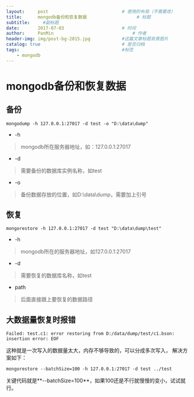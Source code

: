 ```yaml
---
layout:     post                            # 使用的布局（不需要改）
title:      mongodb备份和恢复数据                   # 标题
subtitle:     #副标题
date:       2017-07-03                      # 时间
author:     PanMin                              # 作者
header-img: img/post-bg-2015.jpg            #这篇文章标题背景图片
catalog: true                               # 是否归档
tags:                                       #标签
    - mongodb
---
```


# mongodb备份和恢复数据

## 备份
```
mongodump -h 127.0.0.1:27017 -d test -o "D:\data\dump"
```
* -h
> mongodb所在服务器地址，如：127.0.0.1:27017

* -d
> 需要备份的数据库实例名称，如test

* -o
> 备份数据存放的位置，如D:\data\dump，需要加上引号


## 恢复
```
mongorestore -h 127.0.0.1:27017 -d test "D:\data\dump\test"
```
* -h
> mongodb所在的服务器地址，如127.0.0.1:27017

* -d
> 需要恢复的数据库名称，如test

* path
> 后面直接跟上要恢复的数据路径


## 大数据量恢复时报错
```
Failed: test.c1: error restoring from D:/data/dump/test/c1.bson: insertion error: EOF
```
这种就是一次写入的数据量太大，内存不够导致的，可以分成多次写入，
解决方案如下：
```
mongorestore --batchSize=100 -h 127.0.0.1:27017 -d test ../test
```
关键代码就是**--batchSize=100**，如果100还是不行就慢慢的变小，试试就行。